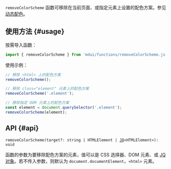 `removeColorScheme` 函数可移除在当前页面、或指定元素上设置的配色方案。参见 [动态配色](/docs/2/style/dynamic-color)。

## 使用方法 {#usage}

按需导入函数：

```js
import { removeColorScheme } from 'mdui/functions/removeColorScheme.js';
```

使用示例：

```js
// 移除 <html> 上的配色方案
removeColorScheme();

// 移除 class="element" 元素上的配色方案
removeColorScheme('.element');

// 移除指定 DOM 元素上的配色方案
const element = document.querySelector('.element');
removeColorScheme(element);
```

## API {#api}

<pre><code class="nohighlight">removeColorScheme(target?: string | HTMLElement | <a href="/docs/2/functions/jq">JQ</a>&lt;HTMLElement&gt;): void</code></pre>

函数的参数为要移除配色方案的元素，值可以是 CSS 选择器、DOM 元素、或 [JQ 对象](/docs/2/functions/jq)。若不传入参数，则默认为 `document.documentElement`，`<html>` 元素。
